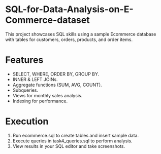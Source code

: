# SQL-for-Data-Analysis-on-E-Commerce-dataset
This project showcases SQL skills using a sample Ecommerce database with tables for customers, orders, products, and order items.

# Features
* SELECT, WHERE, ORDER BY, GROUP BY.
* INNER & LEFT JOINs.
* Aggregate functions (SUM, AVG, COUNT).
* Subqueries.
* Views for monthly sales analysis.
* Indexing for performance.

# Execution
1. Run ecommerce.sql to create tables and insert sample data.
2. Execute queries in task4_queries.sql to perform analysis.
3. View results in your SQL editor and take screenshots.
